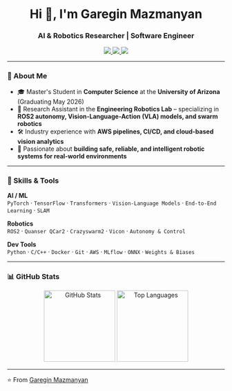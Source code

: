 <h1 align="center">Hi 👋, I'm Garegin Mazmanyan</h1>
<h3 align="center">AI & Robotics Researcher | Software Engineer</h3>

<p align="center">
    <a href="https://www.linkedin.com/in/gareginma/">
        <img src="https://img.shields.io/badge/LinkedIn-0A66C2?style=flat&logo=linkedin&logoColor=white" />
    </a>
    <a href="mailto:garegin.ma@gmail.com">
        <img src="https://img.shields.io/badge/Email-D14836?style=flat&logo=gmail&logoColor=white" />
    </a>
    <img src="https://komarev.com/ghpvc/?username=tothelast&label=Views&color=0e75b6&style=flat" />
</p>

---

### 🚀 About Me
- 🎓 Master's Student in **Computer Science** at the **University of Arizona** (Graduating May 2026)  
- 🤖 Research Assistant in the **Engineering Robotics Lab** – specializing in **ROS2 autonomy, Vision-Language-Action (VLA) models, and swarm robotics**  
- 🛠️ Industry experience with **AWS pipelines, CI/CD, and cloud-based vision analytics**  
- 🌱 Passionate about **building safe, reliable, and intelligent robotic systems for real-world environments**

---

### 🧩 Skills & Tools

**AI / ML**  
`PyTorch` · `TensorFlow` · `Transformers` · `Vision-Language Models` · `End-to-End Learning` · `SLAM`

**Robotics**  
`ROS2` · `Quanser QCar2` · `Crazyswarm2` · `Vicon` · `Autonomy & Control`

**Dev Tools**  
`Python` · `C/C++` · `Docker` · `Git` · `AWS` · `MLflow` · `ONNX` · `Weights & Biases`

---

### 📊 GitHub Stats
<p align="center">
    <img src="https://github-readme-stats.vercel.app/api?username=tothelast&show_icons=true&theme=default" alt="GitHub Stats" height="165"/>
    <img src="https://github-readme-stats.vercel.app/api/top-langs/?username=tothelast&layout=compact" alt="Top Languages" height="165"/>
</p>

---

⭐️ From [Garegin Mazmanyan](https://github.com/tothelast)
